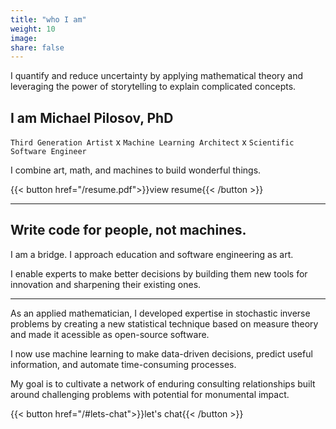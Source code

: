 ```yaml
---
title: "who I am"
weight: 10
image:
share: false
---
```


I quantify and reduce uncertainty by applying mathematical theory and leveraging the power of storytelling to explain complicated concepts.


## I am **Michael Pilosov, PhD**

`Third Generation Artist` x `Machine Learning Architect` x `Scientific Software Engineer`


I combine art, math, and machines to build wonderful things.

{{< button href="/resume.pdf">}}view resume{{< /button >}}

-----

## Write code for people, not machines.

I am a bridge.
I approach education and software engineering as art.

I enable experts to make better decisions by building them new tools for innovation and sharpening their existing ones.

-----


As an applied mathematician, I developed expertise in stochastic inverse problems by creating a new statistical technique based on measure theory and made it acessible as open-source software.

I now use machine learning to make data-driven decisions, predict useful information, and automate time-consuming processes.


My goal is to cultivate a network of enduring consulting relationships built around challenging problems with potential for monumental impact.

{{< button href="/#lets-chat">}}let's chat{{< /button >}}
<br>

